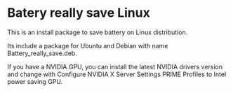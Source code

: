 # Batery really save Linux
This is an install package to save battery on Linux distribution.

Its include a package for Ubuntu and Debian with name Battery_really_save.deb.

If you have a NVIDIA GPU, you can install the latest NVIDIA drivers version and change with Configure NVIDIA X Server Settings PRIME Profiles to Intel power saving GPU.
